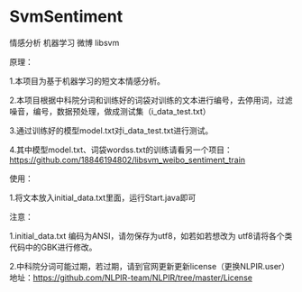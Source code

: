 # SvmSentiment
情感分析 机器学习 微博 libsvm
 
原理：

1.本项目为基于机器学习的短文本情感分析。

2.本项目根据中科院分词和训练好的词袋对训练的文本进行编号，去停用词，过滤噪音，编号，数据预处理，做成测试集（i_data_test.txt）

3.通过训练好的模型model.txt对i_data_test.txt进行测试。

4.其中模型model.txt、词袋wordss.txt的训练请看另一个项目：https://github.com/18846194802/libsvm_weibo_sentiment_train

使用：

1.将文本放入initial_data.txt里面，运行Start.java即可

注意：

1.initial_data.txt 编码为ANSI，请勿保存为utf8，如若如若想改为
utf8请将各个类代码中的GBK进行修改。

2.中科院分词可能过期，若过期，请到官网更新更新license（更换NLPIR.user）
地址：https://github.com/NLPIR-team/NLPIR/tree/master/License
